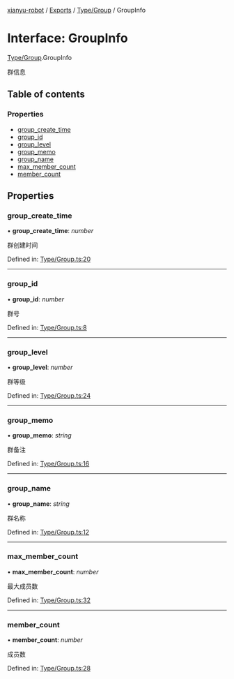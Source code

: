 [xianyu-robot](../README.md) / [Exports](../modules.md) / [Type/Group](../modules/type_group.md) / GroupInfo

# Interface: GroupInfo

[Type/Group](../modules/type_group.md).GroupInfo

群信息

## Table of contents

### Properties

- [group\_create\_time](type_group.groupinfo.md#group_create_time)
- [group\_id](type_group.groupinfo.md#group_id)
- [group\_level](type_group.groupinfo.md#group_level)
- [group\_memo](type_group.groupinfo.md#group_memo)
- [group\_name](type_group.groupinfo.md#group_name)
- [max\_member\_count](type_group.groupinfo.md#max_member_count)
- [member\_count](type_group.groupinfo.md#member_count)

## Properties

### group\_create\_time

• **group\_create\_time**: *number*

群创建时间

Defined in: [Type/Group.ts:20](https://github.com/blacktunes/xianyu-robot/blob/ba6672b/src/Type/Group.ts#L20)

___

### group\_id

• **group\_id**: *number*

群号

Defined in: [Type/Group.ts:8](https://github.com/blacktunes/xianyu-robot/blob/ba6672b/src/Type/Group.ts#L8)

___

### group\_level

• **group\_level**: *number*

群等级

Defined in: [Type/Group.ts:24](https://github.com/blacktunes/xianyu-robot/blob/ba6672b/src/Type/Group.ts#L24)

___

### group\_memo

• **group\_memo**: *string*

群备注

Defined in: [Type/Group.ts:16](https://github.com/blacktunes/xianyu-robot/blob/ba6672b/src/Type/Group.ts#L16)

___

### group\_name

• **group\_name**: *string*

群名称

Defined in: [Type/Group.ts:12](https://github.com/blacktunes/xianyu-robot/blob/ba6672b/src/Type/Group.ts#L12)

___

### max\_member\_count

• **max\_member\_count**: *number*

最大成员数

Defined in: [Type/Group.ts:32](https://github.com/blacktunes/xianyu-robot/blob/ba6672b/src/Type/Group.ts#L32)

___

### member\_count

• **member\_count**: *number*

成员数

Defined in: [Type/Group.ts:28](https://github.com/blacktunes/xianyu-robot/blob/ba6672b/src/Type/Group.ts#L28)
